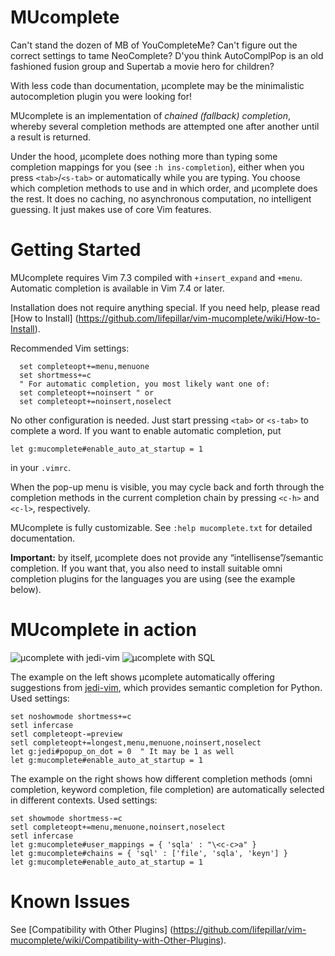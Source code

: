 # MUcomplete

Can't stand the dozen of MB of YouCompleteMe? Can't figure out the
correct settings to tame NeoComplete? D'you think AutoComplPop is an
old fashioned fusion group and Supertab a movie hero for children?

With less code than documentation, µcomplete may be the minimalistic
autocompletion plugin you were looking for!

MUcomplete is an implementation of *chained (fallback) completion*,
whereby several completion methods are attempted one after another
until a result is returned.

Under the hood, µcomplete does nothing more than typing some
completion mappings for you (see `:h ins-completion`), either when you
press `<tab>`/`<s-tab>` or automatically while you are typing. You
choose which completion methods to use and in which order, and
µcomplete does the rest. It does no caching, no asynchronous
computation, no intelligent guessing. It just makes use of core Vim
features.


# Getting Started

MUcomplete requires Vim 7.3 compiled with `+insert_expand` and
`+menu`. Automatic completion is available in Vim 7.4 or later.

Installation does not require anything special. If you need help,
please read [How to Install]
(https://github.com/lifepillar/vim-mucomplete/wiki/How-to-Install).

Recommended Vim settings:

```vim
  set completeopt+=menu,menuone
  set shortmess+=c
  " For automatic completion, you most likely want one of:
  set completeopt+=noinsert " or
  set completeopt+=noinsert,noselect
```

No other configuration is needed. Just start pressing `<tab>` or
`<s-tab>` to complete a word. If you want to enable automatic
completion, put

```vim
let g:mucomplete#enable_auto_at_startup = 1
```

in your `.vimrc`.

When the pop-up menu is visible, you may cycle back and forth through
the completion methods in the current completion chain by pressing
`<c-h>` and `<c-l>`, respectively.

MUcomplete is fully customizable. See `:help mucomplete.txt` for
detailed documentation.

**Important:** by itself, µcomplete does not provide any
“intellisense”/semantic completion. If you want that, you also need to
install suitable omni completion plugins for the languages you are
using (see the example below).


# MUcomplete in action

![µcomplete with jedi-vim](https://raw.github.com/lifepillar/Resources/master/mucomplete/jedi.gif)
![µcomplete with SQL](https://raw.github.com/lifepillar/Resources/master/mucomplete/sql.gif)

The example on the left shows µcomplete automatically offering
suggestions from [jedi-vim](https://github.com/davidhalter/jedi-vim),
which provides semantic completion for Python. Used settings:

```vim
set noshowmode shortmess+=c
setl infercase
setl completeopt-=preview
setl completeopt+=longest,menu,menuone,noinsert,noselect
let g:jedi#popup_on_dot = 0  " It may be 1 as well
let g:mucomplete#enable_auto_at_startup = 1
```

The example on the right shows how different completion methods (omni
completion, keyword completion, file completion) are automatically
selected in different contexts. Used settings:

```vim
set showmode shortmess-=c
setl completeopt+=menu,menuone,noinsert,noselect
setl infercase
let g:mucomplete#user_mappings = { 'sqla' : "\<c-c>a" }
let g:mucomplete#chains = { 'sql' : ['file', 'sqla', 'keyn'] }
let g:mucomplete#enable_auto_at_startup = 1
```

# Known Issues

See [Compatibility with Other Plugins]
(https://github.com/lifepillar/vim-mucomplete/wiki/Compatibility-with-Other-Plugins).


